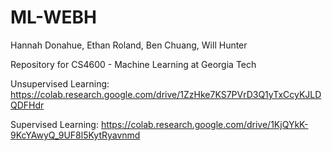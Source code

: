 # ML-WEBH


Hannah Donahue, Ethan Roland, Ben Chuang, Will Hunter

Repository for CS4600 - Machine Learning at Georgia Tech

Unsupervised Learning: https://colab.research.google.com/drive/1ZzHke7KS7PVrD3Q1yTxCcyKJLDQDFHdr

Supervised Learning: https://colab.research.google.com/drive/1KjQYkK-9KcYAwyQ_9UF8l5KytRyavnmd

